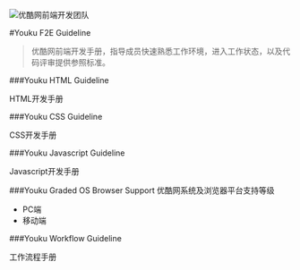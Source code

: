 ![优酷网前端开发团队](https://avatars1.githubusercontent.com/u/3854297?s=80)

#Youku F2E Guideline

> 优酷网前端开发手册，指导成员快速熟悉工作环境，进入工作状态，以及代码评审提供参照标准。


###Youku HTML Guideline

HTML开发手册

###Youku CSS Guideline

CSS开发手册

###Youku Javascript Guideline

Javascript开发手册

###Youku Graded OS Browser Support
优酷网系统及浏览器平台支持等级

* PC端
* 移动端

###Youku Workflow Guideline

工作流程手册